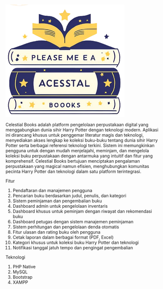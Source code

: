 ![Logo Celestial Books](assets/img/logo.png)

Celestial Books adalah platform pengelolaan perpustakaan digital yang menggabungkan dunia sihir Harry Potter dengan teknologi modern. Aplikasi ini dirancang khusus untuk penggemar literatur magis dan teknologi, menyediakan akses lengkap ke koleksi buku-buku tentang dunia sihir Harry Potter serta berbagai referensi teknologi terkini. Sistem ini memungkinkan pengguna untuk dengan mudah menjelajahi, meminjam, dan mengelola koleksi buku perpustakaan dengan antarmuka yang intuitif dan fitur yang komprehensif. Celestial Books bertujuan menciptakan pengalaman perpustakaan yang magical namun efisien, menghubungkan komunitas pecinta Harry Potter dan teknologi dalam satu platform terintegrasi.

Fitur
1. Pendaftaran dan manajemen pengguna
2. Pencarian buku berdasarkan judul, penulis, dan kategori
3. Sistem peminjaman dan pengembalian buku
4. Dashboard admin untuk pengelolaan inventaris
5. Dashboard khusus untuk peminjam dengan riwayat dan rekomendasi buku
6. Dashboard petugas dengan sistem manajemen peminjaman
7. Sistem perhitungan dan pengelolaan denda otomatis
8. Fitur ulasan dan rating buku oleh pengguna
9. Cetak laporan dalam berbagai format (PDF, Excel)
10. Kategori khusus untuk koleksi buku Harry Potter dan teknologi
11. Notifikasi tanggal jatuh tempo dan pengingat pengembalian

Teknologi

1. PHP Native
2. MySQL
3. Bootstrap
4. XAMPP
